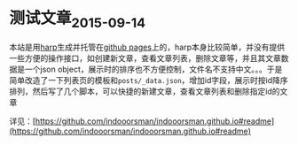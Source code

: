 <h1>测试文章<sub>2015-09-14</sub></h1>

本站是用[harp](http://harpjs.com)生成并托管在[github pages](https://pages.github.com/)上的，harp本身比较简单，并没有提供一些方便的操作接口，如创建新文章，查看文章列表，删除文章等，并且其文章数据是一个json object，展示时的排序也不方便控制，文件名不支持中文。。。于是简单改造了一下列表页的模板和`posts/_data.json`，增加id字段，展示时按id降序排列，然后写了几个脚本，可以快捷的新建文章，查看文章列表和删除指定id的文章

详见：[https://github.com/indooorsman/indooorsman.github.io#readme](https://github.com/indooorsman/indooorsman.github.io#readme)